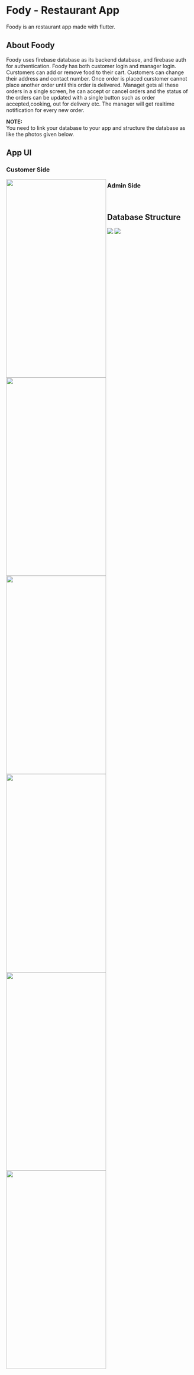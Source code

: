 # Fody - Restaurant App

Foody is an restaurant app made with flutter.

## About Foody

Foody uses firebase database as its backend database, and firebase auth for authentication. Foody has both customer login and manager login. Curstomers can add or remove food to their cart. Customers can change their address and contact number. Once order is placed curstomer cannot place another order until this order is delivered. Managet gets all these orders in a single screen, he can accept or cancel orders and the status of the orders can be updated with a single button such as order accepted,cooking, out for delivery etc. The manager will get realtime notification for every new order.


**NOTE:** \
You need to link your database to your app and structure the database as like the photos given below.


## App UI

### Customer Side 

<img src="(https://github.com/Premmmm/Foody-Restaurant-App/blob/master/assets/screenshots/loginscreen.jpg" align="left" height="535" width="270">
<img src="https://github.com/Premmmm/Foody-Restaurant-App/blob/master/assets/screenshots/menuscreen.jpg" align="left" height="535" width="270">
<img src="https://github.com/Premmmm/Foody-Restaurant-App/blob/master/assets/screenshots/currentitem.jpg" align="left" height="535" width="270">
<img src="https://github.com/Premmmm/Foody-Restaurant-App/blob/master/assets/screenshots/ordersscreen.jpg" align="left" height="535" width="270">

### Admin Side 
<img src="https://github.com/Premmmm/Foody-Restaurant-App/blob/master/assets/screenshots/adminOrder.jpg" align="left" height="535" width="270">
<br \><img src="https://github.com/Premmmm/Foody-Restaurant-App/blob/master/assets/screenshots/acceptedOrders.jpg" align="left" height="535" width="270">

## Database Structure

<img src="https://github.com/Premmmm/Foody-Restaurant-App/blob/master/assets/database%20structure/foody%20database%201.png">
<img src="https://github.com/Premmmm/Foody-Restaurant-App/blob/master/assets/database%20structure/foody%20database%202.png">

